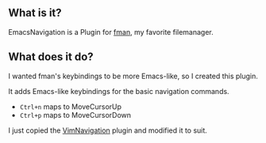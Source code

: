 

## What is it?

EmacsNavigation is a Plugin for [fman](https://fman.io/), my favorite filemanager.

## What does it do?

I wanted fman's keybindings to be more Emacs-like, so I created this plugin.

It adds Emacs-like keybindings for the basic navigation commands.

- `Ctrl+n` maps to MoveCursorUp
- `Ctrl+p` maps to MoveCursorDown

I just copied the [VimNavigation](https://github.com/raguay/VimNavigation/blob/master/vimnavigation/__init__.py) plugin and modified it to suit.
